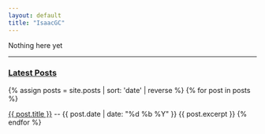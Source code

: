 ```yaml
---
layout: default 
title: "IsaacGC"
---
```


Nothing here yet

---

### <u>Latest Posts</u>

{% assign posts = site.posts | sort: 'date' | reverse %}
{% for post in posts %}
  <p><a href="{{ post.url }}">{{ post.title }}</a> -- {{ post.date | date: "%d %b %Y" }}
  {{ post.excerpt }}
{% endfor %}